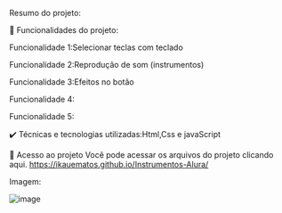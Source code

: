 Resumo do projeto:

🔨 Funcionalidades do projeto:

Funcionalidade 1:Selecionar teclas com teclado

Funcionalidade 2:Reprodução de som (instrumentos)

Funcionalidade 3:Efeitos no botão

Funcionalidade 4:

Funcionalidade 5:

✔️ Técnicas e tecnologias utilizadas:Html,Css e javaScript

📁 Acesso ao projeto Você pode acessar os arquivos do projeto clicando aqui. https://ikauematos.github.io/Instrumentos-Alura/


Imagem:

![image](https://user-images.githubusercontent.com/98132837/175786514-e53e4b0f-7915-400c-a05f-ecb7359a3e69.png)

